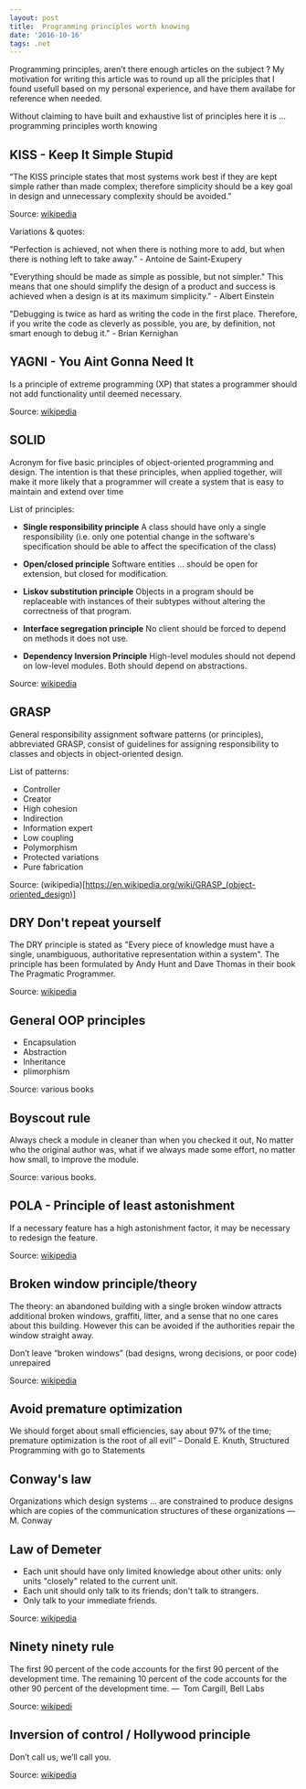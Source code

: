 ```yaml
---
layout: post
title:  Programming principles worth knowing
date: '2016-10-16'
tags: .net
---
```


Programming principles, aren't there enough articles on the subject ? My motivation for writing this article was to round up all the priciples that I found usefull based on my personal experience, 
and have them availabe for reference when needed. 

Without claiming to have built and exhaustive list of principles here it is ... programming principles worth knowing 



## KISS - Keep It Simple Stupid


“The KISS principle states that most systems work best if they are kept simple rather than made complex; therefore simplicity should be a key goal in design and unnecessary complexity should be avoided.”

Source: [wikipedia](https://en.wikipedia.org/wiki/KISS_principle)

Variations & quotes: 

"Perfection is achieved, not when there is nothing more to add, but when there is nothing left to take away." - Antoine de Saint-Exupery

"Everything should be made as simple as possible, but not simpler." This means that one should simplify the design of a product and success is achieved when a design is at its maximum simplicity." - Albert Einstein

"Debugging is twice as hard as writing the code in the first place. Therefore, if you write the code as cleverly as possible, you are, by definition, not smart enough to debug it." - Brian Kernighan


## YAGNI - You Aint Gonna Need It


Is a principle of extreme programming (XP) that states a programmer should not add functionality until deemed necessary.

Source: [wikipedia](https://en.wikipedia.org/wiki/You_aren%27t_gonna_need_it)


## SOLID


Acronym for five basic principles of object-oriented programming and design. The intention is that these principles, when applied together, will make it more likely that a programmer will create a system that is easy to maintain and extend over time

List of principles: 

- **Single responsibility principle** A class should have only a single responsibility (i.e. only one potential change in the software's specification should be able to affect the specification of the class)

- **Open/closed principle** Software entities … should be open for extension, but closed for modification.

- **Liskov substitution principle** Objects in a program should be replaceable with instances of their subtypes without altering the correctness of that program.

- **Interface segregation principle** No client should be forced to depend on methods it does not use. 

- **Dependency Inversion Principle** High-level modules should not depend on low-level modules. Both should depend on abstractions.

Source: [wikipedia](https://en.wikipedia.org/wiki/SOLID_(object-oriented_design))


## GRASP


General responsibility assignment software patterns (or principles), abbreviated GRASP, consist of guidelines for assigning responsibility to classes and objects in object-oriented design.

List of patterns: 

 - Controller
 - Creator
 - High cohesion
 - Indirection
 - Information expert
 - Low coupling
 - Polymorphism
 - Protected variations
 - Pure fabrication

 Source: (wikipedia)[https://en.wikipedia.org/wiki/GRASP_(object-oriented_design)]


## DRY Don't repeat yourself


The DRY principle is stated as "Every piece of knowledge must have a single, unambiguous, authoritative representation within a system". The principle has been formulated by Andy Hunt and Dave Thomas in their book The Pragmatic Programmer. 

Source: [wikipedia](https://en.wikipedia.org/wiki/Don%27t_repeat_yourself)


## General OOP principles


- Encapsulation
- Abstraction
- Inheritance 
- plimorphism

Source: various books


## Boyscout rule


Always check a module in cleaner than when you checked it out, No matter who the original author was, what if we always made some effort, no matter how small, to improve the module. 

Source: various books. 


## POLA - Principle of least astonishment 


If a necessary feature has a high astonishment factor, it may be necessary to redesign the feature.

Source: [wikipedia](https://en.wikipedia.org/wiki/Principle_of_least_astonishment)


## Broken window principle/theory


The theory: an abandoned building with a single broken window attracts additional broken windows, graffiti, litter, and a sense that no one cares about this building. 
However this can be avoided if the authorities repair the window straight away.


Don’t leave “broken windows” (bad designs, wrong decisions, or poor code) unrepaired


Source: [wikipedia](https://en.wikipedia.org/wiki/Broken_windows_theory)


## Avoid premature optimization


We should forget about small efficiencies, say about 97% of the time; premature optimization is the root of all evil” – Donald E. Knuth, Structured Programming with go to Statements


##  Conway's law


Organizations which design systems ... are constrained to produce designs which are copies of the communication structures of these organizations — M. Conway


## Law of Demeter


 - Each unit should have only limited knowledge about other units: only units "closely" related to the current unit.
 - Each unit should only talk to its friends; don't talk to strangers.
 - Only talk to your immediate friends.

Source: [wikipedia](https://en.wikipedia.org/wiki/Law_of_Demeter)


## Ninety ninety rule 


The first 90 percent of the code accounts for the first 90 percent of the development time. The remaining 10 percent of the code accounts for the other 90 percent of the development time. —  Tom Cargill, Bell Labs

Source: [wikipedi](https://en.wikipedia.org/wiki/Ninety-ninety_rule)


## Inversion of control / Hollywood principle 


Don’t call us, we’ll call you.

Source: [wikipedia](https://en.wikipedia.org/wiki/Inversion_of_control)

